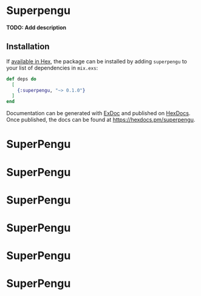 # Superpengu

**TODO: Add description**

## Installation

If [available in Hex](https://hex.pm/docs/publish), the package can be installed
by adding `superpengu` to your list of dependencies in `mix.exs`:

```elixir
def deps do
  [
    {:superpengu, "~> 0.1.0"}
  ]
end
```

Documentation can be generated with [ExDoc](https://github.com/elixir-lang/ex_doc)
and published on [HexDocs](https://hexdocs.pm). Once published, the docs can
be found at <https://hexdocs.pm/superpengu>.

# SuperPengu
# SuperPengu
# SuperPengu
# SuperPengu
# SuperPengu
# SuperPengu
